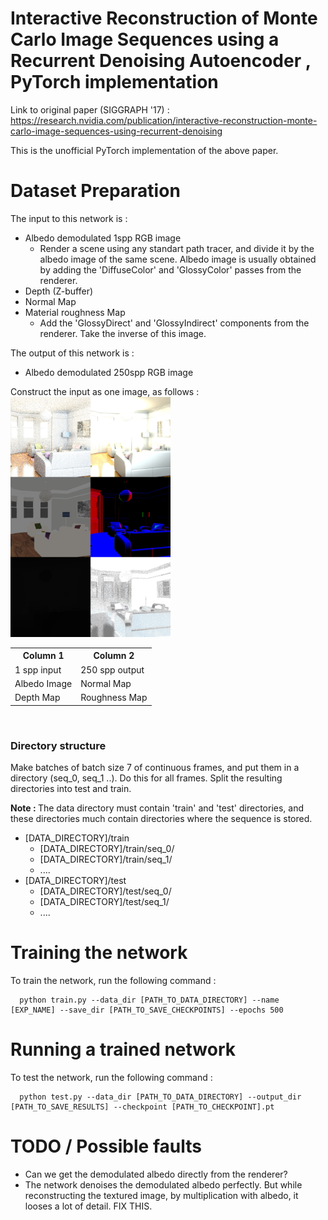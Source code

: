 # Interactive Reconstruction of Monte Carlo Image Sequences using a Recurrent Denoising Autoencoder , PyTorch implementation
Link to original paper (SIGGRAPH '17) : https://research.nvidia.com/publication/interactive-reconstruction-monte-carlo-image-sequences-using-recurrent-denoising

This is the unofficial PyTorch implementation of the above paper. 

# Dataset Preparation
The input to this network is :
* Albedo demodulated 1spp RGB image
  * Render a scene using any standart path tracer, and divide it by the albedo image of the same scene. Albedo image is usually obtained by adding the 'DiffuseColor' and 'GlossyColor' passes from the renderer.
* Depth (Z-buffer)
* Normal Map
* Material roughness Map
  * Add the 'GlossyDirect' and 'GlossyIndirect' components from the renderer. Take the inverse of this image.
  
The output of this network is :
* Albedo demodulated 250spp RGB image

Construct the input as one image, as follows : <br>
<img src="https://github.com/AakashKT/pytorch-recurrent-ae-siggraph17/blob/master/00091.png?raw=true" width="256" height="384">
<br>
<table>
  <tr>
    <th> Column 1 </th>
    <th> Column 2 </th>
  </tr>
  <tr>
    <td>1 spp input</td>
    <td>250 spp output</td>
  </tr>
  <tr>
    <td>Albedo Image</td>
    <td>Normal Map</td>
  </tr>
  <tr>
    <td>Depth Map</td>
    <td>Roughness Map</td>
  </tr>
</table>
<br>
<h3> Directory structure </h3>
Make batches of batch size 7 of continuous frames, and put them in a directory (seq_0, seq_1 ..). Do this for all frames.
Split the resulting directories into test and train.

<b> Note : </b> The data directory must contain 'train' and 'test' directories, and these directories much contain directories where the sequence is stored.

* [DATA_DIRECTORY]/train
  * [DATA_DIRECTORY]/train/seq_0/
  * [DATA_DIRECTORY]/train/seq_1/
  * ....
* [DATA_DIRECTORY]/test
  * [DATA_DIRECTORY]/test/seq_0/
  * [DATA_DIRECTORY]/test/seq_1/
  * ....

# Training the network
To train the network, run the following command :

```
  python train.py --data_dir [PATH_TO_DATA_DIRECTORY] --name [EXP_NAME] --save_dir [PATH_TO_SAVE_CHECKPOINTS] --epochs 500
```

# Running a trained network
To test the network, run the following command :

```
  python test.py --data_dir [PATH_TO_DATA_DIRECTORY] --output_dir [PATH_TO_SAVE_RESULTS] --checkpoint [PATH_TO_CHECKPOINT].pt
```

# TODO / Possible faults
* Can we get the demodulated albedo directly from the renderer?
* The network denoises the demodulated albedo perfectly. But while reconstructing the textured image, by multiplication with albedo, it looses a lot of detail. FIX THIS.

